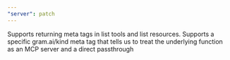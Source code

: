 ```yaml
---
"server": patch
---
```


Supports returning meta tags in list tools and list resources. Supports a specific gram.ai/kind meta tag that tells us to treat the underlying function as an MCP server and a direct passthrough
